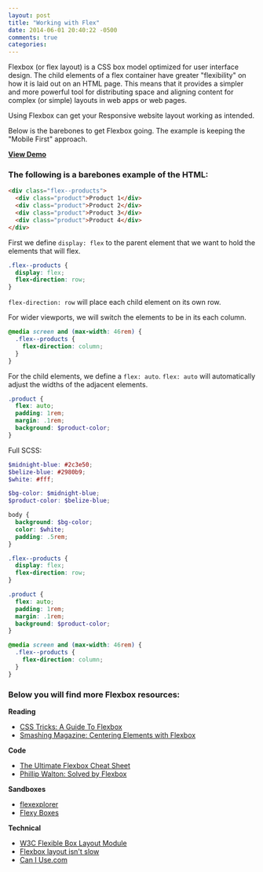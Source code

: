 ```yaml
---
layout: post
title: "Working with Flex"
date: 2014-06-01 20:40:22 -0500
comments: true
categories:
---
```


Flexbox (or flex layout) is a CSS box model optimized for user interface design.
The child elements of a flex container have greater "flexibility" on how it is
laid out on an HTML page. This means that it provides a simpler and more powerful
tool for distributing space and aligning content for complex (or simple) layouts
in web apps or web pages.

Using Flexbox can get your Responsive website layout working as intended.

Below is the barebones to get Flexbox going. The example is keeping the "Mobile First"
approach.

[**View Demo**](http://codepen.io/Omar12/full/itDzI/)

### The following is a barebones example of the HTML:
```html
<div class="flex--products">
  <div class="product">Product 1</div>
  <div class="product">Product 2</div>
  <div class="product">Product 3</div>
  <div class="product">Product 4</div>
</div>
```
First we define `display: flex` to the parent element that we want to hold the
elements that will flex.
```css
.flex--products {
  display: flex;
  flex-direction: row;
}
```
`flex-direction: row` will place each child element on its own row.

For wider viewports, we will switch the elements to be in its each column.

```scss
@media screen and (max-width: 46rem) {
  .flex--products {
    flex-direction: column;
  }
}
```

For the child elements, we define a `flex: auto`. `flex: auto` will automatically
adjust the widths of the adjacent elements.

```scss
.product {
  flex: auto;
  padding: 1rem;
  margin: .1rem;
  background: $product-color;
}
```

Full SCSS:
```scss
$midnight-blue: #2c3e50;
$belize-blue: #2980b9;
$white: #fff;

$bg-color: $midnight-blue;
$product-color: $belize-blue;

body {
  background: $bg-color;
  color: $white;
  padding: .5rem;
}

.flex--products {
  display: flex;
  flex-direction: row;
}

.product {
  flex: auto;
  padding: 1rem;
  margin: .1rem;
  background: $product-color;
}

@media screen and (max-width: 46rem) {
  .flex--products {
    flex-direction: column;
  }
}
```

### Below you will find more Flexbox resources:

**Reading**

* [CSS Tricks: A Guide To Flexbox](http://css-tricks.com/snippets/css/a-guide-to-flexbox/)
* [Smashing Magazine: Centering Elements with Flexbox](http://coding.smashingmagazine.com/2013/05/22/centering-elements-with-flexbox/)

**Code**

* [The Ultimate Flexbox Cheat Sheet](http://www.sketchingwithcss.com/samplechapter/cheatsheet.html)
* [Phillip Walton: Solved by Flexbox](http://philipwalton.github.io/solved-by-flexbox/)

**Sandboxes**

* [flexexplorer](http://bennettfeely.com/flexplorer/)
* [Flexy Boxes](http://the-echoplex.net/flexyboxes/)

**Technical**

* [W3C Flexible Box Layout Module](http://www.w3.org/TR/css3-flexbox/)
* [Flexbox layout isn't slow](http://updates.html5rocks.com/2013/10/Flexbox-layout-isn-t-slow)
* [Can I Use.com](http://caniuse.com/flexbox)